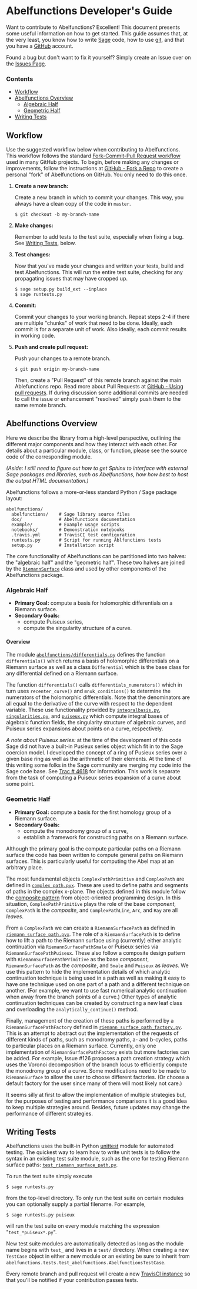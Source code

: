 # Abelfunctions Developer's Guide

Want to contribute to Abelfunctions? Excellent! This document presents some
useful information on how to get started. This guide assumes that, at the very
least, you know how to write [Sage](http://www.sagemath.org) code, how to use
[git](http://git-scm.com), and that you have a [GitHub](http://www.github.com)
account.

Found a bug but don't want to fix it yourself? Simply create an Issue over on
the [Issues Page](https://github.com/abelfunctions/abelfunctions/issues).

### Contents

* [Workflow](#workflow)
* [Abelfunctions Overview](#abelfunctions-overview)
  * [Algebraic Half](#algebraic-half)
  * [Geometric Half](#geometric-half)
* [Writing Tests](#writing-tests)

## Workflow

Use the suggested workflow below when contributing to Abelfunctions. This
workflow follows the standard
[Fork-Commit-Pull Request workflow](https://guides.github.com/activities/contributing-to-open-source/)
used in many GitHub projects. To begin, before making any changes or
improvements, follow the instructions at
[GitHub - Fork a Repo](https://help.github.com/articles/fork-a-repo/) to create
a personal "fork" of Abelfunctions on GitHub. You only need to do this once.

1. **Create a new branch:**

   Create a new branch in which to commit your changes. This way, you always
   have a clean copy of the code in `master`.
   
   ```
   $ git checkout -b my-branch-name
   ```
   
2. **Make changes:**

   Remember to add tests to the test suite, especially when fixing a bug. See
   [Writing Tests](#writing-tests), below.

3. **Test changes:**

   Now that you've made your changes and written your tests, build and test
   Abelfunctions. This will run the entire test suite, checking for any
   propagating issues that may have cropped up.

   ```
   $ sage setup.py build_ext --inplace
   $ sage runtests.py
   ```

4. **Commit:**

   Commit your changes to your working branch. Repeat steps 2-4 if there are
   multiple "chunks" of work that need to be done. Ideally, each commit is for a
   separate unit of work. Also ideally, each commit results in working code.
   
5. **Push and create pull request:**

   Push your changes to a remote branch.
   
   ```
   $ git push origin my-branch-name
   ```

   Then, create a "Pull Request" of this remote branch against the main
   Ablefunctions repo. Read more about Pull Requests at
   [GitHub - Using pull requests](https://help.github.com/articles/using-pull-requests/).
   If during discussion some additional commits are needed to call the issue or
   enhancement "resolved" simply push them to the same remote branch.

## Abelfunctions Overview

Here we describe the library from a high-level perspective, outlining the
different major components and how they interact with each other. For details
about a particular module, class, or function, please see the source code of the
corresponding module.

*(Aside: I still need to figure out how to get Sphinx to interface with external
Sage packages and libraries, such as Abelfunctions, how how best to host the
output HTML documentation.)*

Abelfunctions follows a more-or-less standard Python / Sage package layout:

```
abelfunctions/
  abelfunctions/    # Sage library source files
  doc/              # Abelfunctions documentation
  example/          # Example usage scripts
  notebooks/        # Demonstration notebooks
  .travis.yml       # TravisCI test configuration
  runtests.py       # Script for running Ablfunctions tests
  setup.py          # Installation script
```

The core functionality of Abelfunctions can be partitioned into two halves: the
"algebraic half" and the "geometric half". These two halves are joined by the
[`RiemannSurface`](https://github.com/abelfunctions/abelfunctions/blob/master/abelfunctions/riemann_surface.py)
class and used by other components of the Abelfunctions package.

### Algebraic Half

* **Primary Goal:** compute a basis for holomorphic differentials on a Riemann
  surface.
* **Secondary Goals:**
  * compute Puiseux series,
  * compute the singularity structure of a curve.
  
  
#### Overview
  
The module
[`abelfunctions/differentials.py`](https://github.com/abelfunctions/abelfunctions/blob/master/abelfunctions/differentials.py)
defines the function `differentials()` which returns a basis of holomorphic
differentials on a Riemann surface as well as a class `Differential` which is
the base class for any differential defined on a Riemann surface.

The function `differentials()` calls `differentials_numerators()` which in turn
uses `recenter_curve()` and `mnuk_conditions()` to determine the numerators of
the holomorphic differentials. Note that the denominators are all equal to the
derivative of the curve with respect to the dependent variable. These use
functionality provided by
[`integralbasis.py`](https://github.com/abelfunctions/abelfunctions/blob/master/abelfunctions/integralbasis.py),
[`singularities.py`](https://github.com/abelfunctions/abelfunctions/blob/master/abelfunctions/singularities.py),
and
[`puiseux.py`](https://github.com/abelfunctions/abelfunctions/blob/master/abelfunctions/puiseux.py)
which compute integral bases of algebraic function fields, the singularity
structure of algebraic curves, and Puiseux series expansions about points on a
curve, respectively.

*A note about Puiseux series:* at the time of the development of this code Sage
did not have a built-in Pusieux series object which fit in to the Sage coercion
model. I developed the concept of a ring of Pusieux series over a given base
ring as well as the arithmetic of their elements. At the time of this writing
some folks in the Sage community are merging my code into the Sage code base.
See [Trac # 4618](http://trac.sagemath.org/ticket/4618) for information. This
work is separate from the task of computing a Puiseux series expansion of a
curve about some point.

### Geometric Half

* **Primary Goal:** compute a basis for the first homology group of a Riemann
  surface.
* **Secondary Goals:**
  * compute the monodromy group of a curve,
  * establish a framework for constructing paths on a Riemann surface.

Although the primary goal is the compute particular paths on a Riemann surface
the code has been written to compute general paths on Riemann surfaces. This is
particularly useful for computing the Abel map at an arbitrary place.

The most fundamental objects `ComplexPathPrimitive` and `ComplexPath` are
defined in
[`complex_path.pyx`](https://github.com/abelfunctions/abelfunctions/blob/master/abelfunctions/complex_path.pyx).
These are used to define paths and segments of paths in the complex x-plane. The
objects defined in this module follow the
[composite pattern](https://en.wikipedia.org/wiki/Composite_pattern) from
object-oriented programming design. In this situation, `ComplexPathPrimitive`
plays the role of the base *component*, `ComplexPath` is the *composite*, and
`ComplexPathLine`, `Arc`, and `Ray` are all *leaves*.

From a `ComplexPath` we can create a `RiemannSurfacePath` as defined in
[`riemann_surface_path.pyx`](https://github.com/abelfunctions/abelfunctions/blob/master/abelfunctions/riemann_surface_path.pyx).
The role of a `RiemannSurfacePath` is to define how to lift a path to the
Riemann surface using (currently) either analytic continuation via
`RiemannSurfacePathSmale` or Puiseux series via `RiemannSurfacePathPuiseux`.
These also follow a composite design pattern with `RiemannSurfacePathPrimitive`
as the base *component*, `RiemannSurfacePath` as the *composite*, and `Smale`
and `Puiseux` as *leaves*. We use this pattern to hide the implementation
details of which analytic continuation technique is being used in a path as well
as making it easy to have one technique used on one part of a path and a
different technique on another. (For example, we want to use fast numerical
analytic continuation when away from the branch points of a curve.) Other types
of analytic continuation techniques can be created by constructing a new leaf
class and overloading the `analytically_continue()` method.

Finally, management of the creation of these paths is performed by a
`RiemannSurfacePathFactory` defined in
[`riemann_surface_path_factory.py`](https://github.com/abelfunctions/abelfunctions/blob/master/abelfunctions/riemann_surface_path_factory.py).
This is an attempt to abstract out the implementation of the requests of
different kinds of paths, such as monodromy paths, a- and b-cycles, paths to
particular places on a Riemann surface. Currently, only one implementation of
`RiemannSurfacePathFactory` exists but more factories can be added. For example,
Issue #126 proposes a path creation strategy which uses the Voronoi
decomposition of the branch locus to efficiently compute the monodromy group of
a curve. Some modifications need to be made to `RiemannSurface` to allow the
user to choose different factories. (Or choose a default factory for the user
since many of them will most likely not care.)

It seems silly at first to allow the implementation of multiple strategies but,
for the purposes of testing and performance comparisons it is a good idea to
keep multiple strategies around. Besides, future updates may change the
performance of different strategies.

## Writing Tests

Abelfunctions uses the built-in Python
[unittest](https://docs.python.org/2.7/library/unittest.html) module for
automated testing. The quickest way to learn how to write unit tests is to
follow the syntax in an existing test suite module, such as the one for testing
Riemann surface paths:
[`test_riemann_surface_path.py`](https://github.com/abelfunctions/abelfunctions/blob/master/abelfunctions/tests/test_riemann_surface_path.py).

To run the test suite simply execute

```
$ sage runtests.py
```

from the top-level directory. To only run the test suite on certain modules you
can optionally supply a partial filename. For example,

```
$ sage runtests.py puiseux
```

will run the test suite on every module matching the expression
"`test_*puiseux*.py`".

New test suite modules are automatically detected as long as the module name
begins with `test_` and lives in a `test/` directory. When creating a new
`TestCase` object in either a new module or an existing be sure to inherit from
`abelfunctions.tests.test_abelfunctions.AbelfunctionsTestCase`.

Every remote branch and pull request will create a new
[TravisCI instance](https://travis-ci.org/abelfunctions/abelfunctions) so that
you'll be notified if your contribution passes tests.
